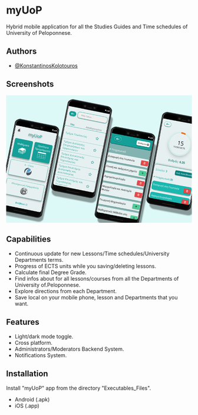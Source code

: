 
# myUoP

Hybrid mobile application for all the Studies Guides and Time schedules of University of Peloponnese.


## Authors

- [@KonstantinosKolotouros](https://github.com/KonstantinosKol)


## Screenshots

![App Screenshot](https://github.com/KonstantinosKol/myUoP/blob/main/Readme.png?raw=true)


## Capabilities
- Continuous update for new Lessons/Time schedules/University Departments terms.
- Progress of ECTS units while you saving/deleting lessons.
- Calculate final Degree Grade.
- Find infos about for all lessons/courses from all the Departments of University of.Peloponnese.
- Explore directions from each Department.
- Save local on your mobile phone, lesson and Departments that you want.

## Features
- Light/dark mode toggle.
- Cross platform.
- Administrators/Moderators Backend System.
- Notifications System.

## Installation

Install "myUoP" app from the directory "Executables_Files".

- Android (.apk)
- iOS (.app)
